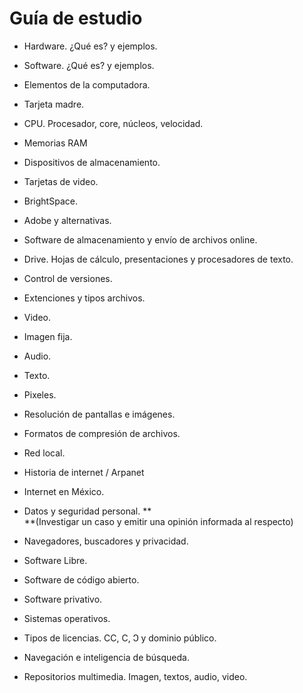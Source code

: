# Guía de estudio

- Hardware. ¿Qué es? y ejemplos.
- Software. ¿Qué es? y ejemplos.
- Elementos de la computadora. 
- Tarjeta madre. 
- CPU. Procesador, core, núcleos, velocidad. 
- Memorias RAM
- Dispositivos de almacenamiento. 
- Tarjetas de video.  

- BrightSpace.
- Adobe y alternativas. 
- Software de almacenamiento y envío de archivos online. 
- Drive. Hojas de cálculo, presentaciones y procesadores de texto. 
- Control de versiones.  

- Extenciones y tipos archivos. 
- Video. 
- Imagen fija. 
- Audio.
- Texto. 
- Pixeles. 
- Resolución de pantallas e imágenes. 
- Formatos de compresión de archivos.   

- Red local.
- Historia de internet / Arpanet
- Internet en México. 
- Datos y seguridad personal. **  
**(Investigar un caso y emitir una opinión informada al respecto) 
- Navegadores, buscadores y privacidad.  

- Software Libre. 
- Software de código abierto.
- Software privativo. 
- Sistemas operativos.
- Tipos de licencias. CC, C, Ↄ y dominio público. 
- Navegación e inteligencia de búsqueda. 
- Repositorios multimedia. Imagen, textos, audio, video.   



